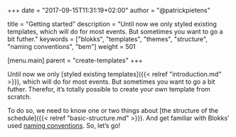 +++
date            = "2017-09-15T11:31:19+02:00"
author          = "@patrickpietens"

title           = "Getting started"
description     = "Until now we only styled existing templates, which will do for most events. But sometimes you want to go a bit futher."
keywords        = ["blokks", "templates", "themes", "structure", "naming conventions", "bem"]
weight          = 501

[menu.main]
parent          = "create-templates"
+++

Until now we only [styled existing templates]({{< relref "introduction.md" >}}), which will do for most events. But sometimes you want to go a bit futher. Therefor, it’s totally possible to create your own template from scratch.

To do so, we need to know one or two things about [the structure of the schedule]({{< relref "basic-structure.md" >}}). And get familiar with Blokks’ used [naming conventions](http://). So, let’s go!